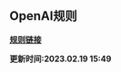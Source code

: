 ## OpenAI规则

**[规则链接](https://raw.githubusercontent.com/Centralmatrix3/Collectmatrix/Master/Rule/Loon/OpenAI/OpenAI.list)**

**更新时间:2023.02.19 15:49**

